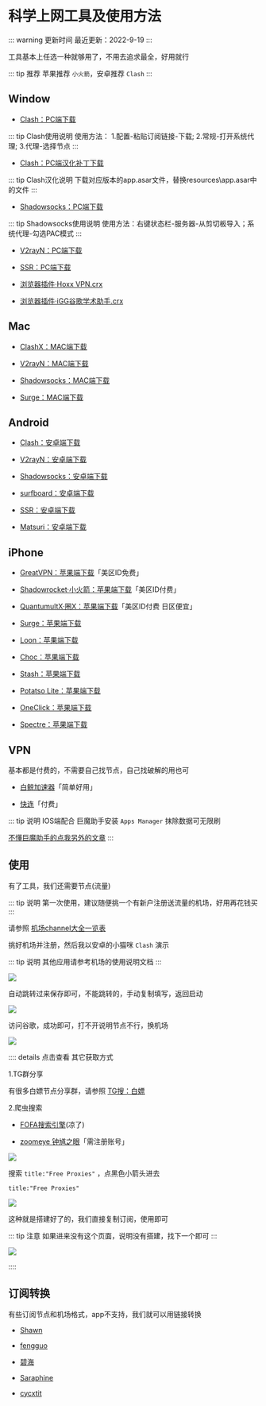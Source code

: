 # 科学上网工具及使用方法

::: warning 更新时间
最近更新：2022-9-19
:::



工具基本上任选一种就够用了，不用去追求最全，好用就行

::: tip 推荐
苹果推荐 `小火箭`，安卓推荐 `Clash`
:::


## Window


* [Clash：PC端下载](https://github.com/Fndroid/clash_for_windows_pkg/releases)

::: tip Clash使用说明
使用方法：
1.配置-粘贴订阅链接-下载;
2.常规-打开系统代理;
3.代理-选择节点
:::

* [Clash：PC端汉化补丁下载](https://github.com/BoyceLig/Clash_Chinese_Patch/releases)

::: tip Clash汉化说明
下载对应版本的app.asar文件，替换resources\app.asar中的文件
:::

* [Shadowsocks：PC端下载](https://github.com/shadowsocks/shadowsocks-windows/releases)

::: tip Shadowsocks使用说明
使用方法：右键状态栏-服务器-从剪切板导入；系统代理-勾选PAC模式
:::

* [V2rayN：PC端下载](https://github.com/2dust/v2rayN/releases)

* [SSR：PC端下载](https://github.com/shadowsocksr-rm/shadowsocksr-csharp/releases)


* [浏览器插件·Hoxx VPN.crx](https://dzp.lanzouy.com/ih2uz052glwh)


* [浏览器插件·iGG谷歌学术助手.crx](https://dzp.lanzouy.com/igSY9xk2asd)




## Mac

* [ClashX：MAC端下载](https://github.com/yichengchen/clashX/releases)


* [V2rayN：MAC端下载](https://github.com/yanue/V2rayU/releases)


* [Shadowsocks：MAC端下载](https://github.com/shadowsocks/ShadowsocksX-NG/releases/)


* [Surge：MAC端下载](http://nssurge.com/)


## Android


* [Clash：安卓端下载](https://github.com/Kr328/ClashForAndroid/releases)


* [V2rayN：安卓端下载](https://github.com/2dust/v2rayNG/releases)


* [Shadowsocks：安卓端下载](https://github.com/shadowsocks/shadowsocks-android/releases)


* [surfboard：安卓端下载](https://github.com/getsurfboard/surfboard/releases/)


* [SSR：安卓端下载](https://github.com/shadowsocksrr/shadowsocksr-android/releases)


* [Matsuri：安卓端下载](https://github.com/MatsuriDayo/Matsuri/releases/)



## iPhone



* [GreatVPN：苹果端下载](https://apps.apple.com/us/app/id1603206726)「美区ID免费」

* [Shadowrocket·小火箭：苹果端下载](https://apps.apple.com/us/app/shadowrocket/id932747118)「美区ID付费」

* [QuantumultX·圈X：苹果端下载](https://apps.apple.com/us/app/quantumult-x/id1443988620)「美区ID付费 日区便宜」

* [Surge：苹果端下载](https://apps.apple.com/us/app/id1442620678)

* [Loon：苹果端下载](https://apps.apple.com/us/app/loon/id1373567447)

* [Choc：苹果端下载](https://apps.apple.com/us/app/choc/id1582542227)

* [Stash：苹果端下载](https://apps.apple.com/us/app/stash-proxy-utility/id1596063349)

* [Potatso Lite：苹果端下载](https://apps.apple.com/us/app/id1239860606)

* [OneClick：苹果端下载](https://apps.apple.com/us/app/id1545555197)

* [Spectre：苹果端下载](https://apps.apple.com/app/spectre-vpn/id1508712998)



## VPN

基本都是付费的，不需要自己找节点，自己找破解的用也可

* [白鲸加速器](https://www.bjch999.com/)「简单好用」

* [快连](https://github.com/LetsGo666/LetsGo_2)「付费」

::: tip 说明
IOS端配合 巨魔助手安装 `Apps Manager` 抹除数据可无限刷

[不懂巨魔助手的点我另外的文章](../../iPhone/sign/#巨魔助手)
:::




## 使用


有了工具，我们还需要节点(流量)

::: tip 说明
第一次使用，建议随便挑一个有新户注册送流量的机场，好用再花钱买
:::

请参照 [机场channel大全一览表](../channel/)


挑好机场并注册，然后我以安卓的小猫咪 `Clash` 演示

::: tip 说明
其他应用请参考机场的使用说明文档
:::

![](./proxy-01.png)

自动跳转过来保存即可，不能跳转的，手动复制填写，返回启动

![](./proxy-02.png)

访问谷歌，成功即可，打不开说明节点不行，换机场

![](./proxy-03.png)





:::: details 点击查看 其它获取方式

1.TG群分享

有很多白嫖节点分享群，请参照 [TG搜：白嫖](https://tgsou.me/findtg/?keyword=%E7%99%BD%E5%AB%96)



2.爬虫搜索

* [FOFA搜索引擎](https://fofa.so/)(凉了)


* [zoomeye 钟馗之眼](https://www.zoomeye.org/)「需注册账号」


![](./zoomeye.png)

搜索 `title:"Free Proxies"` ，点黑色小箭头进去

```
title:"Free Proxies"
```

![](./zoomeye-1.png)


这种就是搭建好了的，我们直接复制订阅，使用即可

::: tip 注意
如果进来没有这个页面，说明没有搭建，找下一个即可
:::

![](./zoomeye-2.png)

::::





## 订阅转换

有些订阅节点和机场格式，app不支持，我们就可以用链接转换

* [Shawn](https://dove.589669.xyz/web)

* [fengguo](https://sub.feng666.tk/)

* [碧海](https://sub.bihai.cf/)

* [Saraphine](https://sub.saraphine.cf/)

* [cycxtit](https://subs.cycxtit.ga/)
